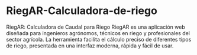 # RiegAR-Calculadora-de-riego
RiegAR: Calculadora de Caudal para Riego RiegAR es una aplicación web diseñada para ingenieros agrónomos, técnicos en riego y profesionales del sector agrícola. La herramienta facilita el cálculo preciso  de diferentes tipos de  riego, presentada en una interfaz moderna, rápida y fácil de usar.
